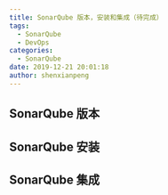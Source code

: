 ```yaml
---
title: SonarQube 版本，安装和集成（待完成）
tags:
  - SonarQube
  - DevOps
categories:
  - SonarQube
date: 2019-12-21 20:01:18
author: shenxianpeng
---
```


## SonarQube 版本

## SonarQube 安装

## SonarQube 集成
